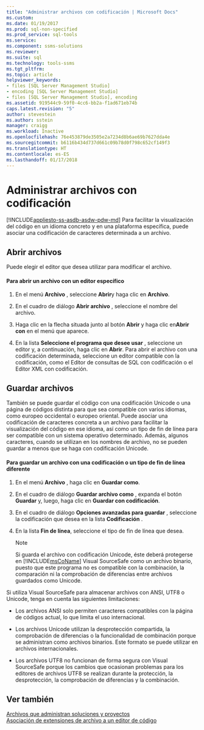 ```yaml
---
title: "Administrar archivos con codificación | Microsoft Docs"
ms.custom: 
ms.date: 01/19/2017
ms.prod: sql-non-specified
ms.prod_service: sql-tools
ms.service: 
ms.component: ssms-solutions
ms.reviewer: 
ms.suite: sql
ms.technology: tools-ssms
ms.tgt_pltfrm: 
ms.topic: article
helpviewer_keywords:
- files [SQL Server Management Studio]
- encoding [SQL Server Management Studio]
- files [SQL Server Management Studio], encoding
ms.assetid: 919544c9-59f0-4cc6-bb2a-f1ad671eb74b
caps.latest.revision: "5"
author: stevestein
ms.author: sstein
manager: craigg
ms.workload: Inactive
ms.openlocfilehash: 76e453879de3505e2a7234d8b6ae69b7627dda4e
ms.sourcegitcommit: b6116b434d737d661c09b78d0f798c652cf149f3
ms.translationtype: HT
ms.contentlocale: es-ES
ms.lasthandoff: 01/17/2018
---
```

# <a name="manage-files-with-encoding"></a>Administrar archivos con codificación
[!INCLUDE[appliesto-ss-asdb-asdw-pdw-md](../../includes/appliesto-ss-asdb-asdw-pdw-md.md)] Para facilitar la visualización del código en un idioma concreto y en una plataforma específica, puede asociar una codificación de caracteres determinada a un archivo.  
  
## <a name="opening-files"></a>Abrir archivos  
Puede elegir el editor que desea utilizar para modificar el archivo.  
  
#### <a name="to-open-a-file-with-a-specific-editor"></a>Para abrir un archivo con un editor específico  
  
1.  En el menú **Archivo** , seleccione **Abrir**y haga clic en **Archivo**.  
  
2.  En el cuadro de diálogo **Abrir archivo** , seleccione el nombre del archivo.  
  
3.  Haga clic en la flecha situada junto al botón **Abrir** y haga clic en**Abrir con** en el menú que aparece.  
  
4.  En la lista **Seleccione el programa que desee usar** , seleccione un editor y, a continuación, haga clic en **Abrir**. Para abrir el archivo con una codificación determinada, seleccione un editor compatible con la codificación, como el Editor de consultas de SQL con codificación o el Editor XML con codificación.  
  
## <a name="saving-files"></a>Guardar archivos  
También se puede guardar el código con una codificación Unicode o una página de códigos distinta para que sea compatible con varios idiomas, como europeo occidental o europeo oriental. Puede asociar una codificación de caracteres concreta a un archivo para facilitar la visualización del código en ese idioma, así como un tipo de fin de línea para ser compatible con un sistema operativo determinado. Además, algunos caracteres, cuando se utilizan en los nombres de archivo, no se pueden guardar a menos que se haga con codificación Unicode.  
  
#### <a name="to-save-a-file-with-a-different-encoding-or-line-ending-type"></a>Para guardar un archivo con una codificación o un tipo de fin de línea diferente  
  
1.  En el menú **Archivo** , haga clic en **Guardar <filename> como**.  
  
2.  En el cuadro de diálogo **Guardar archivo como** , expanda el botón **Guardar** y, luego, haga clic en **Guardar con codificación**.  
  
3.  En el cuadro de diálogo **Opciones avanzadas para guardar** , seleccione la codificación que desea en la lista **Codificación** .  
  
4.  En la lista **Fin de línea**, seleccione el tipo de fin de línea que desea.  
  
    > [!NOTE]  
    > Si guarda el archivo con codificación Unicode, éste deberá protegerse en [!INCLUDE[msCoName](../../includes/msconame_md.md)] Visual SourceSafe como un archivo binario, puesto que este programa no es compatible con la combinación, la comparación ni la comprobación de diferencias entre archivos guardados como Unicode.  
  
Si utiliza Visual SourceSafe para almacenar archivos con ANSI, UTF8 o Unicode, tenga en cuenta las siguientes limitaciones:  
  
-   Los archivos ANSI solo permiten caracteres compatibles con la página de códigos actual, lo que limita el uso internacional.  
  
-   Los archivos Unicode utilizan la desprotección compartida, la comprobación de diferencias o la funcionalidad de combinación porque se administran como archivos binarios. Este formato se puede utilizar en archivos internacionales.  
  
-   Los archivos UTF8 no funcionan de forma segura con Visual SourceSafe porque los cambios que ocasionan problemas para los editores de archivos UTF8 se realizan durante la protección, la desprotección, la comprobación de diferencias y la combinación.  
  
## <a name="see-also"></a>Ver también  
[Archivos que administran soluciones y proyectos](../../ssms/solution/files-that-manage-solutions-and-projects.md)  
[Asociación de extensiones de archivo a un editor de código](http://msdn.microsoft.com/en-us/193630f4-93de-4950-8f36-68702531f925)  
  
